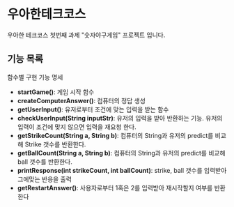# 우아한테크코스

우아한 테크코스 첫번째 과제 "숫자야구게임" 프로젝트 입니다.


## 기능 목록

함수별 구현 기능 명세

- **startGame()**: 게임 시작 함수
- **createComputerAnswer()**: 컴퓨터의 정답 생성
- **getUserInput()**: 유저로부터 조건에 맞는 입력을 받는 함수
- **checkUserInput(String inputStr)**: 유저의 입력을 받아 반환하는 기능. 유저의 입력이 조건에 맞지 않으면 입력을 재요청 한다.
- **getStrikeCount(String a, String b)**: 컴퓨터의 String과 유저의 predict를 비교해 Strike 갯수를 반환한다.
- **getBallCount(String a, String b)**: 컴퓨터의 String과 유저의 predict를 비교해 ball 갯수를 반환한다.
- **printResponse(int strikeCount, int ballCount)**: strike, ball 갯수를 입력받아 그에맞는 반응을 출력
- **getRestartAnswer()**: 사용자로부터 1혹은 2를 입력받아 재시작할지 여부를 반환한다